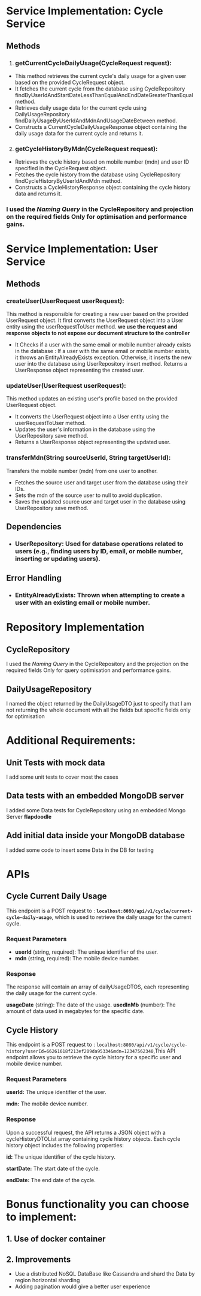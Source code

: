 # Service Implementation: Cycle Service
## Methods
1. ### getCurrentCycleDailyUsage(CycleRequest request):
- This method retrieves the current cycle's daily usage for a given user based on the provided CycleRequest object.
- It fetches the current cycle from the database using CycleRepository findByUserIdAndStartDateLessThanEqualAndEndDateGreaterThanEqual method.
- Retrieves daily usage data for the current cycle using DailyUsageRepository findDailyUsageByUserIdAndMdnAndUsageDateBetween method.
- Constructs a CurrentCycleDailyUsageResponse object containing the daily usage data for the current cycle and returns it.

2. ### getCycleHistoryByMdn(CycleRequest request):
- Retrieves the cycle history based on mobile number (mdn) and user ID specified in the CycleRequest object.
- Fetches the cycle history from the database using CycleRepository findCycleHistoryByUserIdAndMdn method.
- Constructs a CycleHistoryResponse object containing the cycle history data and returns it.

### I used the *Naming Query* in the CycleRepository and projection on the required fields Only for optimisation and performance gains.



#  Service Implementation: User Service

## Methods
### createUser(UserRequest userRequest):

This method is responsible for creating a new user based on the provided UserRequest object.
It first converts the UserRequest object into a User entity using the userRequestToUser method. 
**we use the request and response objects to not expose our document structure to the controller**
- It Checks if a user with the same email or mobile number already exists in the database :
If a user with the same email or mobile number exists, it throws an EntityAlreadyExists exception.
Otherwise, it inserts the new user into the database using UserRepository insert method.
Returns a UserResponse object representing the created user.

### updateUser(UserRequest userRequest):
This method updates an existing user's profile based on the provided UserRequest object. 
- It converts the UserRequest object into a User entity using the userRequestToUser method.
- Updates the user's information in the database using the UserRepository save method.
- Returns a UserResponse object representing the updated user.

### transferMdn(String sourceUserId, String targetUserId):
Transfers the mobile number (mdn) from one user to another.
- Fetches the source user and target user from the database using their IDs.
- Sets the mdn of the source user to null to avoid duplication.
- Saves the updated source user and target user in the database using UserRepository save method.
## Dependencies

- ### UserRepository: Used for database operations related to users (e.g., finding users by ID, email, or mobile number, inserting or updating users).
## Error Handling
- ### EntityAlreadyExists: Thrown when attempting to create a user with an existing email or mobile number.


# Repository Implementation

## CycleRepository
 I used the *Naming Query* in the CycleRepository and the projection on the required fields Only for query optimisation and performance gains.

## DailyUsageRepository
 I named the object returned by the DailyUsageDTO just to specify that I am not returning the whole document with all the fields but specific fields only for optimisation 
 
# Additional Requirements:

## Unit Tests with mock data
I add some unit tests to cover most the cases
## Data tests with an embedded MongoDB server
I added some Data tests for CycleRepository using an embedded Mongo Server **flapdoodle** 
## Add initial data inside your MongoDB database
I added some code to insert some Data in the DB for testing 

# APIs 
## Cycle Current Daily Usage
This endpoint is a POST request to :
**`localhost:8080/api/v1/cycle/current-cycle-daily-usage`**, which is used to retrieve the daily usage for the current cycle.
### Request Parameters
- **userId** (string, required): The unique identifier of the user.
- **mdn** (string, required): The mobile device number.

### Response
The response will contain an array of dailyUsageDTOS, each representing the daily usage for the current cycle.

**usageDate** (string): The date of the usage.
**usedInMb** (number): The amount of data used in megabytes for the specific date.

## Cycle History
This endpoint is a POST request to :
`localhost:8080/api/v1/cycle/cycle-history?userId=66261618f213ef209da95334&mdn=12347562340`,This API endpoint allows you to retrieve the cycle history for a specific user and mobile device number.

### Request Parameters
**userId:** The unique identifier of the user.

**mdn:** The mobile device number.

### Response
Upon a successful request, the API returns a JSON object with a cycleHistoryDTOList array containing cycle history objects. Each cycle history object includes the following properties:

**id:** The unique identifier of the cycle history.

**startDate:** The start date of the cycle.

**endDate:** The end date of the cycle.

# Bonus functionality you can choose to implement:
## 1. Use of docker container
## 2. Improvements
- Use a distributed NoSQL DataBase like Cassandra and shard the Data by region horizontal sharding
- Adding pagination would give a better user experience